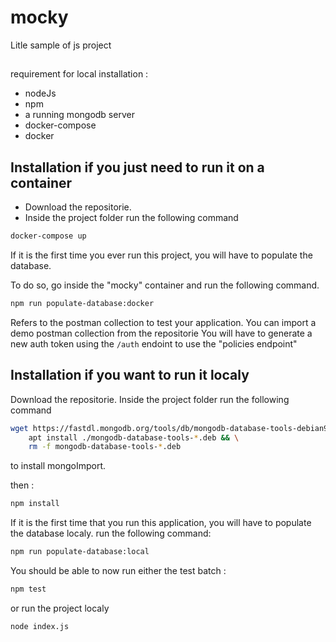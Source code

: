 # mocky

Litle sample of js project
##
requirement for local installation :

- nodeJs
- npm
- a running mongodb server
- docker-compose
- docker
## Installation if you just need to run it on a container

- Download the repositorie.
- Inside the project folder run the following command
~~~bash
docker-compose up
~~~
If it is the first time you ever run this project, you will have to populate the database.

To do so, go inside the "mocky" container and run the following command.
~~~bash
npm run populate-database:docker
~~~


Refers to the postman collection to test your application. You can import a demo postman collection from the repositorie
You will have to generate a new auth token using the `/auth` endoint to use the "policies endpoint"

## Installation  if you want to run it localy

Download the repositorie.
Inside the project folder run the following command

~~~bash
wget https://fastdl.mongodb.org/tools/db/mongodb-database-tools-debian92-x86_64-100.3.1.deb && \
    apt install ./mongodb-database-tools-*.deb && \
    rm -f mongodb-database-tools-*.deb 
~~~
to install mongoImport.

then : 
~~~bash
npm install
~~~
If it is the first time that you run this application, you will have to populate the database localy. run the following command:
~~~bash
npm run populate-database:local
~~~

You should be able to now run either the test batch :
~~~bash
npm test
~~~

or run the project localy
~~~bash
node index.js
~~~
